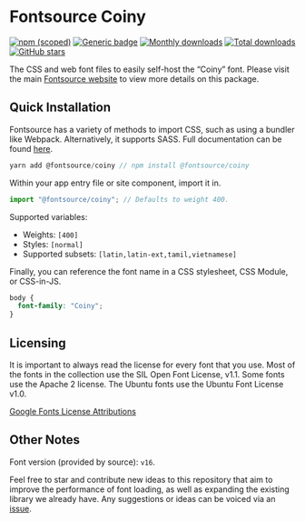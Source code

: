 # Fontsource Coiny

[![npm (scoped)](https://img.shields.io/npm/v/@fontsource/coiny?color=brightgreen)](https://www.npmjs.com/package/@fontsource/coiny) [![Generic badge](https://img.shields.io/badge/fontsource-passing-brightgreen)](https://github.com/fontsource/fontsource) [![Monthly downloads](https://badgen.net/npm/dm/@fontsource/coiny)](https://github.com/fontsource/fontsource) [![Total downloads](https://badgen.net/npm/dt/@fontsource/coiny)](https://github.com/fontsource/fontsource) [![GitHub stars](https://img.shields.io/github/stars/fontsource/fontsource.svg?style=social&label=Star)](https://github.com/fontsource/fontsource/stargazers)

The CSS and web font files to easily self-host the “Coiny” font. Please visit the main [Fontsource website](https://fontsource.org/fonts/coiny) to view more details on this package.

## Quick Installation

Fontsource has a variety of methods to import CSS, such as using a bundler like Webpack. Alternatively, it supports SASS. Full documentation can be found [here](https://fontsource.org/docs/introduction).

```javascript
yarn add @fontsource/coiny // npm install @fontsource/coiny
```

Within your app entry file or site component, import it in.

```javascript
import "@fontsource/coiny"; // Defaults to weight 400.
```

Supported variables:

- Weights: `[400]`
- Styles: `[normal]`
- Supported subsets: `[latin,latin-ext,tamil,vietnamese]`

Finally, you can reference the font name in a CSS stylesheet, CSS Module, or CSS-in-JS.

```css
body {
  font-family: "Coiny";
}
```

## Licensing

It is important to always read the license for every font that you use.
Most of the fonts in the collection use the SIL Open Font License, v1.1. Some fonts use the Apache 2 license. The Ubuntu fonts use the Ubuntu Font License v1.0.

[Google Fonts License Attributions](https://fonts.google.com/attribution)

## Other Notes

Font version (provided by source): `v16`.

Feel free to star and contribute new ideas to this repository that aim to improve the performance of font loading, as well as expanding the existing library we already have. Any suggestions or ideas can be voiced via an [issue](https://github.com/fontsource/fontsource/issues).
